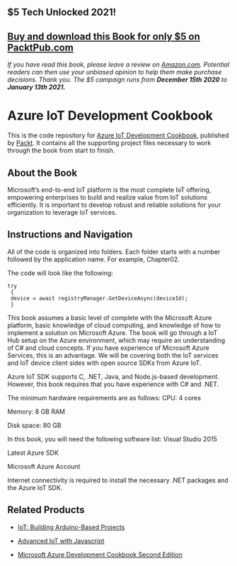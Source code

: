 ## $5 Tech Unlocked 2021!
[Buy and download this Book for only $5 on PacktPub.com](https://www.packtpub.com/product/azure-iot-development-cookbook/9781787283008)
-----
*If you have read this book, please leave a review on [Amazon.com](https://www.amazon.com/gp/product/1787283003).     Potential readers can then use your unbiased opinion to help them make purchase decisions. Thank you. The $5 campaign         runs from __December 15th 2020__ to __January 13th 2021.__*

# Azure IoT Development Cookbook
This is the code repository for [Azure IoT Development Cookbook](https://www.packtpub.com/virtualization-and-cloud/azure-iot-development-cookbook?utm_source=github&utm_medium=repository&utm_campaign=9781787283008), published by [Packt](https://www.packtpub.com/?utm_source=github). It contains all the supporting project files necessary to work through the book from start to finish.
## About the Book
Microsoft’s end-to-end IoT platform is the most complete IoT offering, empowering enterprises to build and realize value from IoT solutions efficiently. It is important to develop robust and reliable solutions for your organization to leverage IoT services.
## Instructions and Navigation
All of the code is organized into folders. Each folder starts with a number followed by the application name. For example, Chapter02.



The code will look like the following:
```
try
 {
 device = await registryManager.GetDeviceAsync(deviceId);
 }
```

This book assumes a basic level of complete with the Microsoft Azure platform, basic knowledge of cloud computing, and knowledge of how to implement a solution on Microsoft Azure. The book will go through a IoT Hub setup on the Azure environment, which may require an understanding of C# and cloud concepts. If you have experience of Microsoft Azure Services, this is an advantage. We will be covering both the IoT services and IoT device client sides with open source SDKs from Azure IoT.

Azure IoT SDK supports C, .NET, Java, and Node.js-based development. However, this book requires that you have experience with C# and .NET.

The minimum hardware requirements are as follows:
CPU: 4 cores

Memory: 8 GB RAM

Disk space: 80 GB

In this book, you will need the following software list:
Visual Studio 2015

Latest Azure SDK

Microsoft Azure Account

Internet connectivity is required to install the necessary .NET packages and the Azure IoT SDK.

## Related Products
* [IoT: Building Arduino-Based Projects](https://www.packtpub.com/hardware-and-creative/iot-building-arduino-based-projects?utm_source=github&utm_medium=repository&utm_campaign=9781787120631)

* [Advanced IoT with Javascript](https://www.packtpub.com/hardware-and-creative/advanced-iot-javascript?utm_source=github&utm_medium=repository&utm_campaign=9781788292948)

* [Microsoft Azure Development Cookbook Second Edition](https://www.packtpub.com/application-development/microsoft-azure-development-cookbook-second-edition?utm_source=github&utm_medium=repository&utm_campaign=9781782170327)


